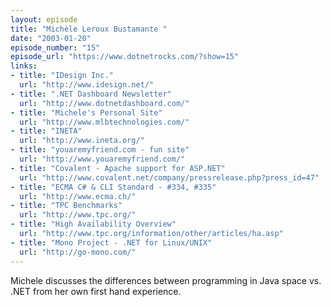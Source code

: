 ```yaml
---
layout: episode
title: "Michèle Leroux Bustamante "
date: "2003-01-20"
episode_number: "15"
episode_url: "https://www.dotnetrocks.com/?show=15"
links:
- title: "IDesign Inc."
  url: "http://www.idesign.net/"
- title: ".NET Dashboard Newsletter"
  url: "http://www.dotnetdashboard.com/"
- title: "Michele's Personal Site"
  url: "http://www.mlbtechnologies.com/"
- title: "INETA"
  url: "http://www.ineta.org/"
- title: "youaremyfriend.com - fun site"
  url: "http://www.youaremyfriend.com/"
- title: "Covalent - Apache support for ASP.NET"
  url: "http://www.covalent.net/company/pressrelease.php?press_id=47"
- title: "ECMA C# & CLI Standard - #334, #335"
  url: "http://www.ecma.ch/"
- title: "TPC Benchmarks"
  url: "http://www.tpc.org/"
- title: "High Availability Overview"
  url: "http://www.tpc.org/information/other/articles/ha.asp"
- title: "Mono Project - .NET for Linux/UNIX"
  url: "http://go-mono.com/"
---
```


Michele discusses the differences between programming in Java space vs. .NET from her own first hand experience.
